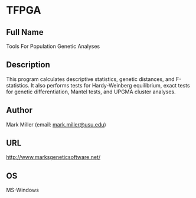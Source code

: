 # TFPGA

## Full Name
Tools For Population Genetic Analyses

## Description
This program calculates descriptive statistics, genetic distances, and F-statistics. It also performs tests for Hardy-Weinberg equilibrium, exact tests for genetic differentiation, Mantel tests, and UPGMA cluster analyses.

## Author
Mark Miller (email: mark.miller@usu.edu)

## URL
http://www.marksgeneticsoftware.net/

## OS
MS-Windows